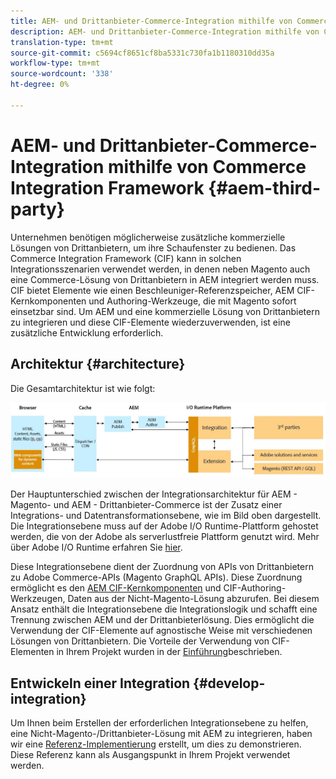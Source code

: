```yaml
---
title: AEM- und Drittanbieter-Commerce-Integration mithilfe von Commerce Integration Framework
description: AEM- und Drittanbieter-Commerce-Integration mithilfe von Commerce Integration Framework
translation-type: tm+mt
source-git-commit: c5694cf8651cf8ba5331c730fa1b1180310dd35a
workflow-type: tm+mt
source-wordcount: '338'
ht-degree: 0%

---
```



# AEM- und Drittanbieter-Commerce-Integration mithilfe von Commerce Integration Framework {#aem-third-party}

Unternehmen benötigen möglicherweise zusätzliche kommerzielle Lösungen von Drittanbietern, um ihre Schaufenster zu bedienen. Das Commerce Integration Framework (CIF) kann in solchen Integrationsszenarien verwendet werden, in denen neben Magento auch eine Commerce-Lösung von Drittanbietern in AEM integriert werden muss. CIF bietet Elemente wie einen Beschleuniger-Referenzspeicher, AEM CIF-Kernkomponenten und Authoring-Werkzeuge, die mit Magento sofort einsetzbar sind. Um AEM und eine kommerzielle Lösung von Drittanbietern zu integrieren und diese CIF-Elemente wiederzuverwenden, ist eine zusätzliche Entwicklung erforderlich.

## Architektur {#architecture}

Die Gesamtarchitektur ist wie folgt:

![Übersicht über AEM Architektur von Nicht-Magentos/Drittanbietern](/help/commerce-cloud/assets/AEM_nonMagento_Architecture.JPG)

Der Hauptunterschied zwischen der Integrationsarchitektur für AEM - Magento- und AEM - Drittanbieter-Commerce ist der Zusatz einer Integrations- und Datentransformationsebene, wie im Bild oben dargestellt. Die Integrationsebene muss auf der Adobe I/O Runtime-Plattform gehostet werden, die von der Adobe als serverlustfreie Plattform genutzt wird. Mehr über Adobe I/O Runtime erfahren Sie [hier](https://www.adobe.io/apis/experienceplatform/runtime.html).

Diese Integrationsebene dient der Zuordnung von APIs von Drittanbietern zu Adobe Commerce-APIs (Magento GraphQL APIs). Diese Zuordnung ermöglicht es den [AEM CIF-Kernkomponenten](https://github.com/adobe/aem-core-cif-components) und CIF-Authoring-Werkzeugen, Daten aus der Nicht-Magento-Lösung abzurufen. Bei diesem Ansatz enthält die Integrationsebene die Integrationslogik und schafft eine Trennung zwischen AEM und der Drittanbieterlösung. Dies ermöglicht die Verwendung der CIF-Elemente auf agnostische Weise mit verschiedenen Lösungen von Drittanbietern. Die Vorteile der Verwendung von CIF-Elementen in Ihrem Projekt wurden in der [Einführung](/help/commerce-cloud/overview.md)beschrieben.

## Entwickeln einer Integration {#develop-integration}

Um Ihnen beim Erstellen der erforderlichen Integrationsebene zu helfen, eine Nicht-Magento-/Drittanbieter-Lösung mit AEM zu integrieren, haben wir eine [Referenz-Implementierung](https://github.com/adobe/commerce-cif-graphql-integration-reference) erstellt, um dies zu demonstrieren. Diese Referenz kann als Ausgangspunkt in Ihrem Projekt verwendet werden.
